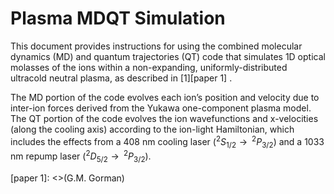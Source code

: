 # Plasma MDQT Simulation

This document provides instructions for using the combined molecular
dynamics (MD) and quantum trajectories (QT) code that simulates 1D
optical molasses of the ions within a non-expanding,
uniformly-distributed ultracold neutral plasma, as described in
[1][paper 1] .


The MD portion of the code evolves each ion’s position and
velocity due to inter-ion forces derived from the Yukawa one-component
plasma model. The QT portion of the code evolves the ion wavefunctions
and x-velocities (along the cooling axis) according to the ion-light
Hamiltonian, which includes the effects from a 408 nm cooling laser
($^2S_{1/2}\rightarrow\,^2P_{3/2}$) and a 1033 nm repump laser
($^2D_{5/2}\rightarrow\,^2P_{3/2}$).


[paper 1]: <>(G.M. Gorman)
